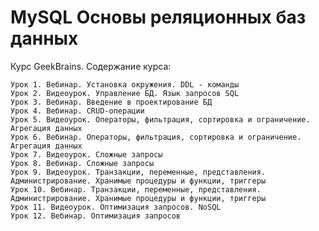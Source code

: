 # MySQL Основы реляционных баз данных
Курс GeekBrains. Содержание курса:

    Урок 1. Вебинар. Установка окружения. DDL - команды
    Урок 2. Видеоурок. Управление БД. Язык запросов SQL
    Урок 3. Вебинар. Введение в проектирование БД
    Урок 4. Вебинар. CRUD-операции
    Урок 5. Видеоурок. Операторы, фильтрация, сортировка и ограничение. Агрегация данных
    Урок 6. Вебинар. Операторы, фильтрация, сортировка и ограничение. Агрегация данных
    Урок 7. Видеоурок. Сложные запросы
    Урок 8. Вебинар. Сложные запросы
    Урок 9. Видеоурок. Транзакции, переменные, представления. Администрирование. Хранимые процедуры и функции, триггеры
    Урок 10. Вебинар. Транзакции, переменные, представления. Администрирование. Хранимые процедуры и функции, триггеры
    Урок 11. Видеоурок. Оптимизация запросов. NoSQL
    Урок 12. Вебинар. Оптимизация запросов
